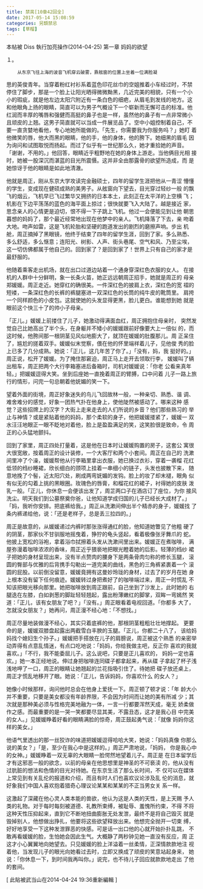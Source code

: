 ```yaml
---
title: 禁脔[10章42回全]
date: 2017-05-14 15:08:59
categories: 另類禁忌
tags: [草榴]
---
```

本帖被 Diss 執行加亮操作(2014-04-25)
                                        第一章  妈妈的欲望

１。

        从东京飞往上海的波音飞机穿云破雾，靠舷窗的位置上坐着一位满脸凝
思的英俊青年。当穿着粉红衬衫系着蓝色印花丝巾的空姐推着小车经过时，不禁
停住了脚步，那是一个脸上让阳光晒得微微黝黑，几近完美的相貌，只有一个小
小的瑕疵，就是他左边太阳穴附近有一条白色的细疤，从眉毛到发线的地方。这
和他眼角上扬的眼睛，简直可以为男子气概设下一个崭新而无懈可击的标准。他
红润而丰厚的嘴唇和强健而高挺的鼻子也是一样，虽然他的鼻子有一点非常微小
且顽皮的上翘。这男子简直就可以当成一件展览品了。空中小姐控制着自己，不
要一直贪婪地看他，专心地她所能做的。「先生，你需要我为你服务吗？」她盯
着他微笑的唇，他大而黑的眼睛，他的手，他的身体，他的胯下。她细黑的眉毛
因为询问和试图取悦而扬起。而过了似乎有一世纪那么久，她才重拾她的声音。
「谢谢，不用的。」他回答，眼睛近乎粗野地在她的身体上游走。当他俩目光相
接时，她被一股深沉而湛蓝的目光所震慑。这并非全由那露骨的欲望所造成，而
是她惊讶于他的眼睛是如此地清澈。

他就是周正，刚从东京大学攻读完金融硕士，四年的留学生涯把他从一青涩
懵懂的学生，变成现在健硕成熟的美男子。从舷窗向下望去，目光穿过轻纱一般
的飘飞的烟云，飞机早已飞过繁华又拥挤的日本本土，此刻正在太平洋的上空横
飞；机影在下边平荡荡的蓝色的海平面上掠过；很快就要飞入大陆了。越是接近
家，思念亲人的心情更是迫切，恨不得一下子跳上飞机。他过一会便能见到让他
朝思暮想的妈妈了，那个最近经常地出现在他梦中的亲人。飞机降落了下去，亲
吻着大地。吻声如雷，这是飞机轮胎和坚硬的跑道发出的剧烈的磨擦声响。步出
机舱，周正摘掉了黑眼镜，他终于结束了四年的留学生涯，回到了家。多么熟悉、
多么舒适，多么惬意；连阳光、树影、人声、街头巷尾、空气和风、乃至尘埃，
这一切仿佛都属于他自己的。回到家了？是回到家了！世界上只有自己的家才是
最舒服的。

他随着乘客走出机场，就在出口过道边站着一个通身穿深红色衣服的女人。
在接机的人群中十分鲜明，象一长条火苗，她正远远朝周正招手，她就是周正的
母亲郑媛媛。周正走近。她穿红的确很美。一件深红色的披肩上衣，深红色的宽
褶的短褛，一条深红色的长裤的裤腿塞进一双深红色的长筒的纯牛皮的靴筒里。
肩挎一个同样颜色的小皮包。这就使她的头发显得更黑，脸儿更白。谁能想到她
就是眼前这个快三十了的帅小子母亲。

「正儿。」媛媛上前搂住了儿子，她激动得满面血红，周正拥抱住母亲时，
突然发觉自己比她高出了半个头，在身躯并不矮小的媛媛跟前好像要大上一倍似
的，而这时候，他胯间那一根阴茎见风似地膨大了，就顶在媛媛的肚腹那儿。周
正呆住了，尴尬的搓着双手。媛媛似末觉察，偎在他的怀里端祥着儿子，见他俊
秀的脸上已多了几分成熟。她说：「正儿，这几年苦了你了。」「没有，妈，我
挺好的。」周正说，松开了媛媛。为了掩住那窘迫，周正马上走开去领取行李，
媛媛叫了辆出租车，周正把两个大行李箱塞进后备箱时，司机对媛媛说：「你老
公看来真年轻。」把媛媛逗得大笑。坐到后座她一直挽着周正的臂膊，口中问着
儿子一路上旅行的情形，问完一句总朝着他妩媚的笑一下。

望着外面的街境，周正好象迷失的鸟儿飞回故林一般，一种亲切、熟悉、谐
调、难舍难分的感觉，好象一团热气扑在他身上，使他陡然被感动了。哪来这种
感觉？这些招牌上的汉字？大街上走来走去的人们所说的乡音？他们那些熟习的
举止与神情？或是紧贴着他的妈妈，那个柔软的身子，他把媛媛搂紧了，媛媛一
双水汪汪地眼正一眼不眨地对着他，脸上是盈盈满足的笑，这笑脸很是致命，令
周正的心头猛地颤抖。

回到了家里，周正四处打量着，这是他在日本时让媛媛购置的房子，这套公
寓很大很宽敞，按着周正的设计装修，一个大客厅和两个小套间。周正在自己的
洗漱间里冲了个澡，媛媛帮他从行李箱里拿出衣服，她已换过衣衫，穿着一袭榴
花红低领的绉纱睡裙，欣长细白的颈项上挂着一串细小的链子，头发也披散下来，
随意地挽了个髻，近太阳穴处，刷成两弯妩媚的发钩。脸上的妆了却末褪，眼角
似有似无的勾着上挑的黑眼圈。玫瑰色的唇膏，和榴花红的裙子，衬得她的皮肤
泼乳一般。「正儿，你休息一会便该出发了，周芷两口子在酒店订了座位，为你
接风洗尘。明天我们到公墓祭奠你爸，让他知道学成归国的儿子已经长大成材了。」
「妈，我听你安排。把底裤给我。」周正从洗漱间伸出半个精赤的身子，媛媛找
了条内裤递给他，说：「还是老样子，总是丢三拉四的。」

周正是故意的，从媛媛递过内裤时那张涨得通红的脸，他知道她瞥见了他粗
硬了的阴茎，那家伙不甘驯服地摇曳着，狰狞的龟头竖起，看着极像张牙舞爪的
蛇。他披上宽松的浴袍，拿着浴巾拭擦着头发从洗漱间里出来。媛媛正在煮咖啡，
满屋弥漫着咖啡浓浓的香味，周正近乎猥亵地把眼光瞪着她的后影。轻薄的绉纱
裙子把她的身材呈现出来，没有半点赘肉的腰身下是两条骨肉匀称的修长玉腿，
滚圆的臀部与优雅的后背携手勾勒出一道完美的曲线，黑色的三角裤紧裹着一个
滚圆的屁股。以前倒没留意，媛媛竟拥有这曼妙玲珑的身材，过去了的岁月在她
身上根本没有留下任何痕迹。媛媛转过身把煮好了的咖啡端过来，周正一时慌乱
不知该把眼光移向那里。她把咖啡放到周正跟前，自己坐到了沙发上，此时她的
右腿迭在左膝，白如剥葱的脚趾轻轻翘起，露出粉薄嫩红的脚掌，双眸一弯嫣然
笑道：「正儿，该有女朋友了吧？」「没有。」周正眼看着电视回道。「你都多
大了，怎就没女朋友？」她再问，周正漫不经心地：「不想找。」

周正尽量地装做漫不经心，其实只着底裤的他，那根阴茎粗粗壮壮地撑起。
更要命的是，媛媛双膝盘起露出两截雪白丰腴的玉腿。「正儿，你都二十八了，
该给妈妈找个媳妇生个孙子。」媛媛把手搭放在儿子的肩膀说，周正被这个熟悉
的亲密举动弄得有点意乱情迷，有点口吃地说：「妈妈，你给我做主吧，反正你
喜欢的我就喜欢。」「不行，我不能委屈儿子。这么说吧，只要是正儿喜欢的，
妈妈一定也喜欢。」她一本正经地说。伸过身把咖啡连同碟子都拿起来，再从碟
子拿起了杯子浅浅地呷了一口，周正的眼睛让她翘起的兰花指吸引住了。待她把
碟子放还桌上，周正才慌乱地移开了眼。她说：「正儿，告诉妈妈，你喜欢什么
的女人？」

她像小时候那样，询问他时总会在他身上爱抚一下。周正顿了顿才说：「年
龄大小并不重要，只要是美女都没有年龄界限，不会因为时间而让她的美有所减
少；其次就是那种美必须与性格完美地融为一体，一言一行都要浑然天成，毫无
娇柔做作之感。而最重要的是一哭一笑都要尽显其美，不露丑态，这才是我心目
中完美的女人。」见媛媛睁着好看的眼睛满脸的惊奇，周正鼓起勇气说：「就像
妈妈你这样的美女。」

他语气里透出的那一丝狡诈的味道把媛媛逗得哈哈大笑，她说：「妈妈真像
你那么说的美女？」「是，至少在我心中是这样的。」周正严肃地说，「妈妈，
你是我心中的女神。」媛媛睁着一双无辜的大眼睛一脸愕然地望着儿子。周正是
在日本留学后才有这邪恶一般的欲念，以前的母亲在他思想里是神圣的不可亵渎
的，他从没有过肮脏的想法和色情的目光对待她。在东京生活了那么长时间，不
仅可以在媒体上常见到有关乱伦的报道和介绍，而且有时人们也喜欢议论涉及乱
伦的消息，就好象我们中国人喜欢抱着猎奇心理议论某某和某某的不正当男女关
系一样。

这激起了深藏在他心灵人类本能的兽欲，他认为这是人类的天性，是上天赐
予人类的礼物。对于每时每刻被道德、礼教所束缚，被耻辱、羞愧所约束，不得
不将这种天性压抑起来，直到它不断地扭曲膨胀无处发泄，最终不是将自己毁灭
就是毁掉别人，他想做出挣扎，他要将这些欲望释放出来。他想完全抛开一切束
缚，好好地享受一下这种发泄罪恶的快感。可是话一出口他的心就开始扑扑乱跳，
不敢再看媛媛的脸，生怕她会因此生气。大概静了两秒钟见她一直没有反应，周
正这才小心翼翼地向她望去。只见媛媛的脸上洋溢着一丝柔情，正深情款款地注
视着他，当发现儿子的眼光向她看过去时，立即又换成了顽皮的笑意站起身来，
她说：「你休息一下，到时间我再叫你。」说完，也不待儿子回应就款款地走出
了他的套间。


[ 此貼被武当山在2014-04-24 19:36重新編輯 ]